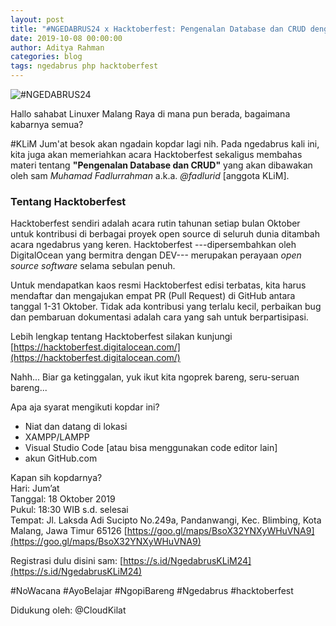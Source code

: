 ```yaml
---
layout: post
title: "#NGEDABRUS24 x Hacktoberfest: Pengenalan Database dan CRUD dengan PHP"
date: 2019-10-08 00:00:00
author: Aditya Rahman
categories: blog
tags: ngedabrus php hacktoberfest
---
```


![#NGEDABRUS24](/assets/images/ngedabrus-24.jpg)

Hallo sahabat Linuxer Malang Raya di mana pun berada, bagaimana kabarnya semua?

\#KLiM Jum'at besok akan ngadain kopdar lagi nih. Pada ngedabrus kali ini, kita juga akan memeriahkan acara Hacktoberfest sekaligus membahas materi tentang **"Pengenalan Database dan CRUD"** yang akan dibawakan oleh sam *Muhamad Fadlurrahman* a.k.a. *@fadlurid*   [anggota KLiM].

### Tentang Hacktoberfest

Hacktoberfest sendiri adalah acara rutin tahunan setiap bulan Oktober untuk kontribusi di berbagai proyek open source di seluruh dunia ditambah acara ngedabrus yang keren. Hacktoberfest ---dipersembahkan oleh DigitalOcean yang bermitra dengan DEV--- merupakan perayaan _open source software_ selama sebulan penuh.

Untuk mendapatkan kaos resmi Hacktoberfest edisi terbatas, kita harus mendaftar dan mengajukan empat PR (Pull Request) di GitHub antara tanggal 1-31 Oktober. Tidak ada kontribusi yang terlalu kecil, perbaikan bug dan pembaruan dokumentasi adalah cara yang sah untuk berpartisipasi.

Lebih lengkap tentang Hacktoberfest silakan kunjungi [https://hacktoberfest.digitalocean.com/](https://hacktoberfest.digitalocean.com/)

Nahh... Biar ga ketinggalan, yuk ikut kita ngoprek bareng, seru-seruan bareng...

Apa aja syarat mengikuti kopdar ini?
- Niat dan datang di lokasi
- XAMPP/LAMPP
- Visual Studio Code [atau bisa menggunakan code editor lain]
- akun GitHub.com

Kapan sih kopdarnya?  
Hari: Jum’at  
Tanggal: 18 Oktober 2019  
Pukul: 18:30 WIB s.d. selesai  
Tempat:  Jl. Laksda Adi Sucipto No.249a, Pandanwangi, Kec. Blimbing, Kota Malang, Jawa Timur 65126 [https://goo.gl/maps/BsoX32YNXyWHuVNA9](https://goo.gl/maps/BsoX32YNXyWHuVNA9)

Registrasi dulu disini sam:
[https://s.id/NgedabrusKLiM24](https://s.id/NgedabrusKLiM24)

\#NoWacana #AyoBelajar #NgopiBareng #Ngedabrus #hacktoberfest

Didukung oleh:
@CloudKilat
